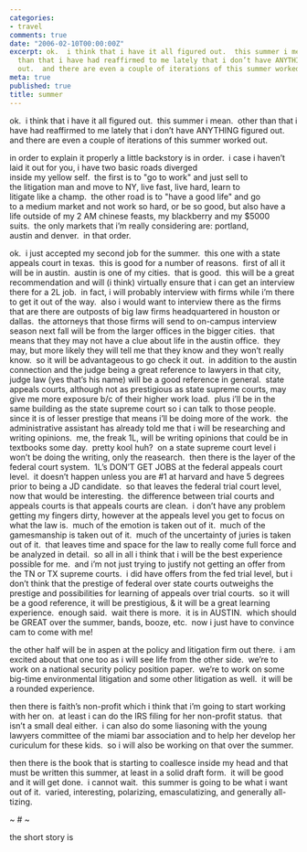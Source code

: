 ```yaml
---
categories:
- travel
comments: true
date: "2006-02-10T00:00:00Z"
excerpt: ok.  i think that i have it all figured out.  this summer i mean.  other
  than that i have had reaffirmed to me lately that i don’t have ANYTHING figured
  out.  and there are even a couple of iterations of this summer worked out.
meta: true
published: true
title: summer
---
```


ok.  i think that i have it all figured out.  this summer i mean.  other than that i have had reaffirmed to me lately that i don’t have ANYTHING figured out.  and there are even a couple of iterations of this summer worked out.

in order to explain it properly a little backstory is in order.  i case i haven’t laid it out for you, i have two basic roads diverged  
inside my yellow self.  the first is to "go to work" and just sell to  
the litigation man and move to NY, live fast, live hard, learn to  
litigate like a champ.  the other road is to "have a good life" and go  
to a medium market and not work so hard, or be so good, but also have a  
life outside of my 2 AM chinese feasts, my blackberry and my $5000  
suits.  the only markets that i’m really considering are: portland,  
austin and denver.  in that order. 

ok.  i just accepted my second job for the summer.  this one with a state appeals court in texas.  this is good for a number of reasons.  first of all it will be in austin.  austin is one of my cities.  that is good.  this will be a great recommendation and will (i think) virtually ensure that i can get an interview there for a 2L job.  in fact, i will probably interview with firms while i’m there to get it out of the way.  also i would want to interview there as the firms that are there are outposts of big law firms headquartered in houston or dallas.  the attorneys that those firms will send to on-campus interview season next fall will be from the larger offices in the bigger cities.  that means that they may not have a clue about life in the austin office.  they may, but more likely they will tell me that they know and they won’t really know.  so it will be advantageous to go check it out.  in addition to the austin connection and the judge being a great reference to lawyers in that city, judge law (yes that’s his name) will be a good reference in general.  state appeals courts, although not as prestigious as state supreme courts, may give me more exposure b/c of their higher work load.  plus i’ll be in the same building as the state supreme court so i can talk to those people.  since it is of lesser prestige that means i’ll be doing more of the work.  the administrative assistant has already told me that i will be researching and writing opinions.  me, the freak 1L, will be writing opinions that could be in textbooks some day.  pretty kool huh?  on a state supreme court level i won’t be doing the writing, only the reasearch.  then there is the layer of the federal court system.  1L’s DON’T GET JOBS at the federal appeals court level.  it doesn’t happen unless you are #1 at harvard and have 5 degrees prior to being a JD candidate.  so that leaves the federal trial court level, now that would be interesting.  the difference between trial courts and appeals courts is that appeals courts are clean.  i don’t have any problem getting my fingers dirty, however at the appeals level you get to focus on what the law is.  much of the emotion is taken out of it.  much of the gamesmanship is taken out of it.  much of the uncertainty of juries is taken out of it.  that leaves time and space for the law to really come full force and be analyzed in detail.  so all in all i think that i will be the best experience possible for me.  and i’m not just trying to justify not getting an offer from the TN or TX supreme courts.  i did have offers from the fed trial level, but i don’t think that the prestige of federal over state courts outweighs the prestige and possibilities for learning of appeals over trial courts.  so it will be a good reference, it will be prestigious, & it will be a great learning experience.  enough said.  wait there is more.  it is in AUSTIN.  which should be GREAT over the summer, bands, booze, etc.  now i just have to convince cam to come with me!

the other half will be in aspen at the policy and litigation firm out there.  i am excited about that one too as i will see life from the other side.  we’re to work on a national security policy position paper.  we’re to work on some big-time environmental litigation and some other litigation as well.  it will be a rounded experience.  

then there is faith’s non-profit which i think that i’m going to start working with her on.  at least i can do the IRS filing for her non-profit status.  that isn’t a small deal either.  i can also do some liasoning with the young lawyers committee of the miami bar association and to help her develop her curiculum for these kids.  so i will also be working on that over the summer.

then there is the book that is starting to coallesce inside my head and that must be written this summer, at least in a solid draft form.  it will be good and it will get done.  i cannot wait.  this summer is going to be what i want out of it.  varied, interesting, polarizing, emasculatizing, and generally all-tizing.

~ # ~

the short story is